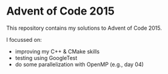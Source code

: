 # Advent of Code 2015

This repository contains my solutions to Advent of Code 2015.

I focussed on:

- improving my C++ & CMake skills
- testing using GoogleTest
- do some parallelization with OpenMP (e.g., day 04)
